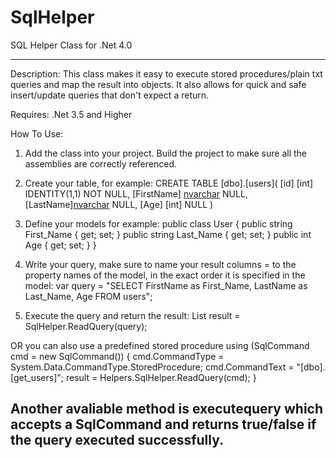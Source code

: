 SqlHelper
=========

SQL Helper Class for .Net 4.0

-----------------------------------

Description: This class makes it easy to execute stored procedures/plain txt queries and map the result into objects.
It also allows for quick and safe insert/update queries that don't expect a return. 

Requires: .Net 3.5 and Higher

How To Use:

1) Add the class into your project. Build the project to make sure all the assemblies are correctly referenced.
2) Create your table, for example:
    CREATE TABLE [dbo].[users](
      [id] [int] IDENTITY(1,1) NOT NULL,
    	[FirstName] [nvarchar](100) NULL,
    	[LastName][nvarchar](100) NULL,
    	[Age] [int] NULL
    )
3) Define your models for example:
    public class User
    {
        public string First_Name { get; set; }
        public string Last_Name { get; set; }
        public int Age { get; set; }
    }
3) Write your query, make sure to name your result columns = to the property names of the model, in the exact 
   order it is specified in the model:
    var query = "SELECT FirstName as First_Name, LastName as Last_Name, Age FROM users";

4) Execute the query and return the result:
    List<User> result = SqlHelper.ReadQuery<User>(query);


  OR you can also use a predefined stored procedure
    using (SqlCommand cmd = new SqlCommand())
    {
        cmd.CommandType = System.Data.CommandType.StoredProcedure;
        cmd.CommandText = "[dbo].[get_users]";
        result = Helpers.SqlHelper.ReadQuery<User>(cmd);
    }

Another avaliable method is executequery which accepts a SqlCommand and returns true/false if the query executed 
successfully.
-----------------------------------
